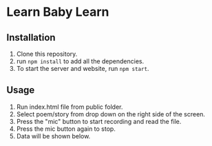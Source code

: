 # Learn Baby Learn



## Installation

1. Clone this repository.
2. run `npm install` to add all the dependencies.
4. To start the server and website, run `npm start`.

## Usage

1. Run index.html file from public folder.
2. Select poem/story from drop down on the right side of the screen.
3. Press the "mic" button to start recording and read the file.
4. Press the mic button again to stop.
5. Data will be shown below.
